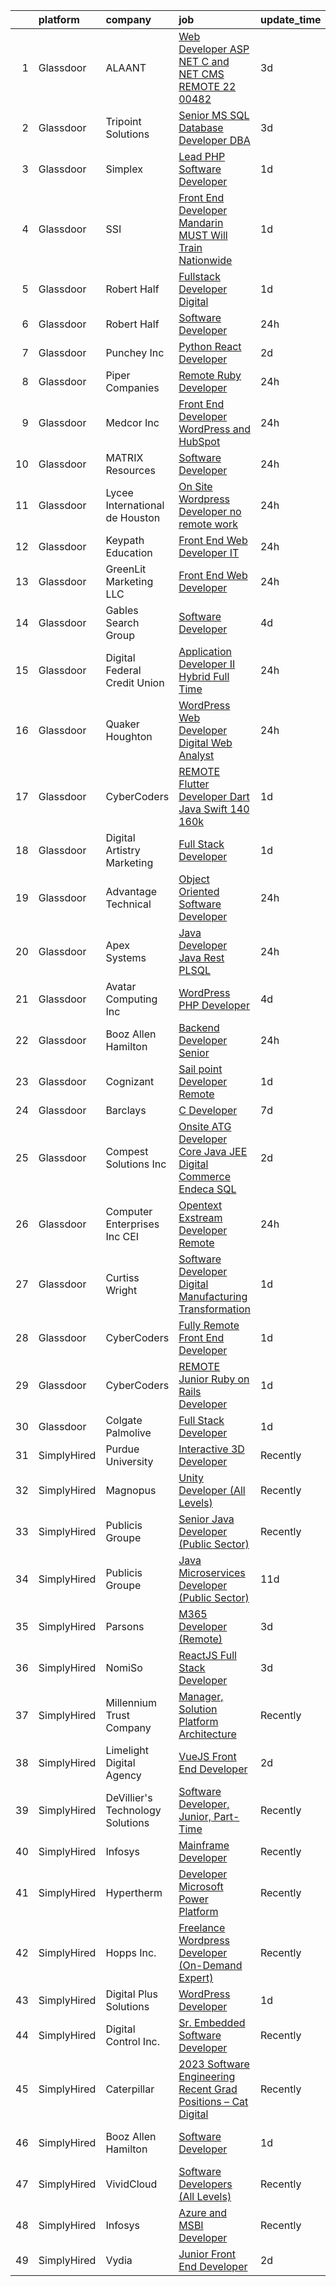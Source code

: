 

|    | platform    | company                          | job                                                                                                                                                                                                                                                                                                                                                                                                                                                                                                                                                                                                                                                                                                                                                                                                                                                                                                                                                                                                                                                                                                                                                                                                                                                                                                                                                                                                       | update_time   | location                    |
|---:|:------------|:---------------------------------|:----------------------------------------------------------------------------------------------------------------------------------------------------------------------------------------------------------------------------------------------------------------------------------------------------------------------------------------------------------------------------------------------------------------------------------------------------------------------------------------------------------------------------------------------------------------------------------------------------------------------------------------------------------------------------------------------------------------------------------------------------------------------------------------------------------------------------------------------------------------------------------------------------------------------------------------------------------------------------------------------------------------------------------------------------------------------------------------------------------------------------------------------------------------------------------------------------------------------------------------------------------------------------------------------------------------------------------------------------------------------------------------------------------|:--------------|:----------------------------|
|  1 | Glassdoor   | ALAANT                           | [Web Developer  ASP NET C  and  NET CMS  REMOTE 22 00482](https://www.glassdoor.com/partner/jobListing.htm?pos=124&ao=1110586&s=58&guid=00000183925b478997f594aa4b2638e8&src=GD_JOB_AD&t=SR&vt=w&ea=1&cs=1_f6609ed8&cb=1664607799584&jobListingId=1008165639644&cpc=F4EED0218A761C36&jrtk=3-0-1ge95mhtnklvo801-1ge95mhu7ghr2800-230d8e11a27bafc7--6NYlbfkN0CXW8ZgR30LPYFGC_6y8SgAZEO8JE8iUikJuqEbSg54UkP0skczxd_r5p8M3sU1kf_9sySCppRdNrY-QGp0DaUS3VawOkcKuvBw3aO1zHw-R8UwUdsgRrolS4Mu9wewbPeOxN3KBgJbxkldlldfhsU-r5pPuo1W9iPZsldTN75PIyeO5oLHCjey38t3x5BuSF3l7Sl_DoQLSvAd0S7niCRyVei1rUZ_w35KRCdIiGh-ZzuxF7tQRd4ytbQZI9yNsaQAC8DmTWzsit3eVJJASiIe9A46OG-TK3q4M6ebdndRTgR3nMYr5WZZtQ9iz1JO93d2vIk9jwwM-loar50mYsYHPgytjgKZ9dbc5e43cn6lPgKm9fDcSuhhraUdAwlSMoX9dhPaAdw8gg-Tdgw79DhKy_osuXM0uhjpNZFZmqMhythdI3DBnJmJ-rlfcxTk-SV496VO6L_0JESaIQgtMXJJ_7KymHkivzbgg-p8gbtu4gGV4IBqMWyDbvJS8SHzQzKILadDgxkaSnJu5HCpFaAa8TFvaFJ8Kt1Seyw6A91RV4UiFxgqfPjJ)                                                                                                                                                                                                                                                                                                                                                                                                                                                        | 3d            | Spencer, MA                 |
|  2 | Glassdoor   | Tripoint Solutions               | [Senior MS SQL Database Developer DBA](https://www.glassdoor.com/partner/jobListing.htm?pos=107&ao=1110586&s=58&guid=00000183925b478997f594aa4b2638e8&src=GD_JOB_AD&t=SR&vt=w&ea=1&cs=1_8b9e1a30&cb=1664607799581&jobListingId=1008165630663&cpc=8D52E76475A7E842&jrtk=3-0-1ge95mhtnklvo801-1ge95mhu7ghr2800-cf2c79dd72077edf--6NYlbfkN0A5ruOaBgM4JFPmi95QvnuPZDRD-cuMqiXSk5iFgiXMM5KlnLmWo71mmeaOoOgOIU4UWX9ErJMLFinxuZ9VgbY-zUOalDho1hwFqyrP-44A7rn6O7jFNY1TaOPcBngAwQpVZ6NpviqtaShZSU8YZ4nqtvV0URi1aHmwGmoV_pbqP8ep9QagSgYnILXbaf7WKXMA9bXILvlk98WuKFjCKZbvqnjpZpxaveMhK9cZxPx841OaA1rwFlX8-mHWbtFcUW3pn1rSdb49WpWP4CcKx_HM_PzQW8qo4oR_QPXX8AuZ7f-uwQSZV2Cm5B1kQ1qgQl9gCzAlcjQXjSZ7FWWE2tDoln5vUtd8XSRJP42yu5pQAvccsEGz492UNJ_kckvyUWqseeB8WyjGUmdabtdU1mA6Qd91-lX5TEsnmkzn9E1vA6A_nUYb-eoT3LnVIjtSoj-j8TGXl_P2GAqf1-z8jsA_yqxuq6_UJXMLDho8QoXlg7A2QR_mtbG8fs9Q3rxRm0cvzdinQYxnaawZqjaVyBZQZfqWR1vmxy0%3D)                                                                                                                                                                                                                                                                                                                                                                                                                                                                                             | 3d            | Rockville, MD               |
|  3 | Glassdoor   | Simplex                          | [Lead PHP Software Developer](https://www.glassdoor.com/partner/jobListing.htm?pos=112&ao=1110586&s=58&guid=00000183925b478997f594aa4b2638e8&src=GD_JOB_AD&t=SR&vt=w&ea=1&cs=1_f4bde315&cb=1664607799582&jobListingId=1008171347678&cpc=A356F292FF34F670&jrtk=3-0-1ge95mhtnklvo801-1ge95mhu7ghr2800-80176a823f5a0d25--6NYlbfkN0AKXGaiplK0NhmDwG5amTlm5UJ1uyQpTiT6b7Yfiq_d5IZF27rf16l0c-ZVOAEiLpOQSbrmecdw_yP2znyYhzq8F21CVcILaDE0jsJbUr9bjR6I3iiWDQdFZDGP-8kiucl9745zkr9c3DAUuKrQkl8x5wd_m0ohhMcEZMTBrXu_TNMiR1L0fjoij0cGAyPPHyVVeYYWhaAyqbfa8pdOxjN3k0PLg4xipxIu3PjkXdOxTxn4OisL76FM7GjJh--N2yyPbAOCVr-XN_87SH0E8g1V3IemFyy1A4vKpXF-mMBY_gcir21dKmwPt2iD60Idbl4XGOzi0XBbrTqdpw4Dr7D2j0Yr8Zi2pZrKqNumD-Elw5sNq0hZRWXjwXCnX4EhD2Sy_vDCtq7T3LY5cdQdf6oOAVbfbfsQxaBM0wdfEkPtje9TnZZlDSZHAfJwWjf1LDKFv9ghpb2ZEKdPa0kpH8WnUXMOm6iybTs7dcC1jhcf-w%3D%3D)                                                                                                                                                                                                                                                                                                                                                                                                                                                                                                                                                        | 1d            | Austin, TX                  |
|  4 | Glassdoor   | SSI                              | [Front End Developer  Mandarin MUST   Will Train   Nationwide ](https://www.glassdoor.com/partner/jobListing.htm?pos=109&ao=1110586&s=58&guid=00000183925b478997f594aa4b2638e8&src=GD_JOB_AD&t=SR&vt=w&ea=1&cs=1_1fd51e02&cb=1664607799581&jobListingId=1008172773389&cpc=0FE1F5EA2BC84A01&jrtk=3-0-1ge95mhtnklvo801-1ge95mhu7ghr2800-f246bb2121f08729--6NYlbfkN0Ca9Zylhlp5Hzddgko6x-lu29AnTXXwH4Zn0xTJhRxo9-kt_oGa5j8hGn6mTtLN6zxt0HrVKy5QWXgPqXRYEV3xbQ9NXJrQW0P00xp2bypfP1PC6nKgYI7N0UrUUrZGtpP06qHNKMswhsOI7EBtMgueB_rIsj9M54_RfyCR94nT4wZWyeJ3QGuZ3f9PNvRKICLkie_ADBpG_C-53CszKOCgC6aXhrB1VEBoBVhWhY4wC9MRGBEE_T3VeuhHRCjMA7q0L6fZ7w5ZOW_IENAO9Dbs2okgtcIEHQ2_VBK-XYQze6ZIvJH0V9N8PiqZAdn_fOItzR1hmq4t_uGjh4RcEsw6VT9T3hAyBrMu_kdWp1JvxCtuSwC8MJlB2P--q21FLUY_XFFZfZY4RVBqzX97lfbVHugxxE7XfOOwAsWNOAdq8CNDnUQSBhYHQMcVgvjPEI9S9GeeuzbIM8jGBIeVHqN3bZZofXSrz_G1eH33V2JSrrpFJoELFQaglE0wqtD9XpJ3knCt17Z5zGRPGg94tKi-d7_YacqOgDSaRNpRhH7ZDA_TZXdjB8gb)                                                                                                                                                                                                                                                                                                                                                                                                                                                  | 1d            | Gainesville, FL             |
|  5 | Glassdoor   | Robert Half                      | [Fullstack Developer  Digital](https://www.glassdoor.com/partner/jobListing.htm?pos=120&ao=1110586&s=58&guid=00000183925b478997f594aa4b2638e8&src=GD_JOB_AD&t=SR&vt=w&ea=1&cs=1_6b303990&cb=1664607799583&jobListingId=1008171397977&cpc=654405A9B1E0A9F5&jrtk=3-0-1ge95mhtnklvo801-1ge95mhu7ghr2800-4368e71b3b1ac5a0--6NYlbfkN0CpzDdaQkua3np5pkmj49lKioZwmwxQ-yx5plwbYmV_M7ZUsoYMwH68ZWZwpU8o10-mF4F3Tp5KFOR29BN5qJzMZ9RE-D46k7XllVeUACQVv1v38ri7bgg2Bqz7b-FTsyok-sCn-pS_rsFS2-DrxpQ_xUj312gytTbS83WIa2tJcB60XIuVcPEaEubb-pmSgVyuvGwMs_94MIDQlmjM7krSGm23K-24Jfq9aZPmdkbmW_TGAvIUZBZgelmVpFPIK0QNhDccGDgSFD5mFT2VYUXh-XoWsBs1fL3gKsW36UgpOncFTyJLjQIGZp6X5nkdIihmEaEPLbkPKoNmgK78UAhu0KhAGDa4DMauZP20vVgjsTzILxlxPjV6sfcmmA8HkjE-bpQHWE3WNviDLdH_m-4cFuXehqDtu4wujltXTiq32NrY4mrwaVq0ml0vb3Bew0SV80zCg0lAgVs4nj-Tv_rYabFZkIE4jqk77rdbqmKGbPKOZ9MWF-fmTYMYTBVxJGi3ISnXQNUhsd1I_IphuzU7Dxf9KfXrO6mPxBy5A0afnDlbpXPU4vcrLklJuw1C6oI%3D)                                                                                                                                                                                                                                                                                                                                                                                                                                                                     | 1d            | New Haven, CT               |
|  6 | Glassdoor   | Robert Half                      | [Software Developer](https://www.glassdoor.com/partner/jobListing.htm?pos=121&ao=1110586&s=58&guid=00000183925b478997f594aa4b2638e8&src=GD_JOB_AD&t=SR&vt=w&ea=1&cs=1_f3c1efb7&cb=1664607799583&jobListingId=1008174214551&cpc=FA84DF7EA1EC2398&jrtk=3-0-1ge95mhtnklvo801-1ge95mhu7ghr2800-70a23da966fc51d2--6NYlbfkN0CpzDdaQkua3np5pkmj49lKioZwmwxQ-yx5plwbYmV_M-QYApb8akbq_jRKo5VzegQrQu9hsQh5YZtKoZnmcrqrZbCiBb19STyL6A1LsdDTkvRRbATSruRdamWIHmcteBatY3R6DJpgPXUTd4BziqqvlTfAS0erhang5m03thEfgVPlhOYBkyCyoehwgyjUcmT5p0uOmX4GSH1wLLVTB1b-xFxnDZeFqnkQZI8DKt80x6rcO50UbB0LcBAnVa4amzPG-sYq6JrjPLgWlPN-3uPEORL9EuSrGQsmPa-LS9orB6vzTtrnaUUjiL0sdE2HTWvWVkGhR1dIada78f_Tu-mq9KzRq5Ro6P3QwN0HWec8PaLJ3Dc3UKCdFdQkv0OL4e-Ln4TFGaQ2DOzifJAzlMoHBBszSGKfSWzuSn2kVakRuozIZhkTiikcyYA8Zd1fFjCC5Zs8AmLDyjE7InotghQ1Ei_RUNiyBzaHdvuoeoDiwsI_cMmOoFNMB3zwgtP9EXxoVIMcJf1-B6ldRFDYCP8GNy19vXapx0e7uATZ0UeuBIhJEHhObbMURVLvLWfU0nVLzJywfuodxg%3D%3D)                                                                                                                                                                                                                                                                                                                                                                                                                                                                 | 24h           | Eden Prairie, MN            |
|  7 | Glassdoor   | Punchey  Inc                     | [Python React Developer](https://www.glassdoor.com/partner/jobListing.htm?pos=106&ao=1110586&s=58&guid=00000183925b478997f594aa4b2638e8&src=GD_JOB_AD&t=SR&vt=w&ea=1&cs=1_bf3ca2b9&cb=1664607799581&jobListingId=1008168039807&cpc=75B6770C194DCF89&jrtk=3-0-1ge95mhtnklvo801-1ge95mhu7ghr2800-91d15ee4e6687364--6NYlbfkN0AS3oPsAAmCngCu4U51_2RxXyfS7TdWOFtWPOafNW52I-BHaFGjpaHg8ana9CIS3qNl41eCTZEWlqYFocM5kjsctZ7a_pBAgckicOuUE3DtvB0qphYFxgXd3xK71UxiYDOfQin_4Lujy7n2EbbN77KPZK8otnXe5Ef6T-6XJsqn7Fyd6UNI9CMBvwLct4-XvyQ3lClq7QMRo82DejP_kZ-VEs1eJTesHRKEX_wQ2xJGuEZ6XE-A2D6yHBE58v-tYubp3B8f0x6kvEAwsRG2m6sExvXkuk77OSGxN4uBhEseE1l-40S40B2Dvp9pD_fi0L4Il7HGm4bbqwLCyhEC5JzlW53ZqLlgQDHZyaMGGbGw4DMGQKTpzt9JJiwMwr6NmZ9fuOSv1KCE6aqxq9KYwcoPK-VPM9zBZWw2w5kEoJczjD3IbCe76NLrBhP22c75UuyYAL6LzHkQkH5tQOLEFwUPtaRE8qBvW0_dmP6PixhXmlVOY80rVzWj58Z5VVE_dgKR6NJtaQDf2Q%3D%3D)                                                                                                                                                                                                                                                                                                                                                                                                                                                                                                                             | 2d            | Milford, CT                 |
|  8 | Glassdoor   | Piper Companies                  | [Remote Ruby Developer](https://www.glassdoor.com/partner/jobListing.htm?pos=128&ao=1136043&s=58&guid=00000183925b478997f594aa4b2638e8&src=GD_JOB_AD&t=SR&vt=w&cs=1_926e1fff&cb=1664607799584&jobListingId=1008174883937&jrtk=3-0-1ge95mhtnklvo801-1ge95mhu7ghr2800-705b705fb62957ac-)                                                                                                                                                                                                                                                                                                                                                                                                                                                                                                                                                                                                                                                                                                                                                                                                                                                                                                                                                                                                                                                                                                                    | 24h           | Remote                      |
|  9 | Glassdoor   | Medcor Inc                       | [Front End Developer   WordPress and HubSpot](https://www.glassdoor.com/partner/jobListing.htm?pos=129&ao=1136043&s=58&guid=00000183925b478997f594aa4b2638e8&src=GD_JOB_AD&t=SR&vt=w&ea=1&cs=1_3e764cd6&cb=1664607799584&jobListingId=1008175408576&jrtk=3-0-1ge95mhtnklvo801-1ge95mhu7ghr2800-47fe2c7223442a9e-)                                                                                                                                                                                                                                                                                                                                                                                                                                                                                                                                                                                                                                                                                                                                                                                                                                                                                                                                                                                                                                                                                         | 24h           | Remote                      |
| 10 | Glassdoor   | MATRIX Resources                 | [Software Developer](https://www.glassdoor.com/partner/jobListing.htm?pos=115&ao=1110586&s=58&guid=00000183925b478997f594aa4b2638e8&src=GD_JOB_AD&t=SR&vt=w&ea=1&cs=1_075a3197&cb=1664607799582&jobListingId=1008175342052&cpc=F4EED0218A761C36&jrtk=3-0-1ge95mhtnklvo801-1ge95mhu7ghr2800-ef911a9e9437b1ce--6NYlbfkN0De5ppvndiyxA0pMSLQzOe_j9Mra0KF_8EhxTxOKXtZIfhM20E97mGJ6rqAxbACvL94k5p-Z5u1onUmE_dnoROrRLtwM27sJKaqnlgqepbt1-aSQwmlLpXy8zh6oT_GNqDYePEyjA0lZntLjwax1Vta0DIOHrYx-koDiveqz01YmqpBD5BVEB3eHqPwDZjlLkScNyUJcN650RGVboL6O8hNt-Dch_rd9_exz5hMYvzQixZyGqzrAyBCpMoWT3Sw7jy7dXhrC3AVuuViWWKiMHgUsZAt0OIzMSyVwy0M2QU5nh24pILI0aAMVU59V-IkZlcFoJM6U1XDvQsXGvFAa05z5shvy8S2opEBXl2_snfld9CBnCV_3M_yoSR4DZy3TsidaR5p3Zb2HoRB9iH3dmMN0I2hujw7C_T136HCLlYUlki7eGAz5ZPT-MmUPqRe5vcOhztfQpZV80oMzazAzSGVFKnnxkBO09BJKneoAUCb4MQx4f0IgcrSjbqdx1ST3aOcOuGE0YgfjhW-0qef0LRXxiNK5RBCQkOGolVXUvpTKbqGL2OXBcxo)                                                                                                                                                                                                                                                                                                                                                                                                                                                                                             | 24h           | Chandler, AZ                |
| 11 | Glassdoor   | Lycee International de Houston   | [On Site Wordpress Developer  no remote work ](https://www.glassdoor.com/partner/jobListing.htm?pos=101&ao=1110586&s=58&guid=00000183925b478997f594aa4b2638e8&src=GD_JOB_AD&t=SR&vt=w&ea=1&cs=1_95a27efd&cb=1664607799580&jobListingId=1008173969542&cpc=F1F9710DED3F09F8&jrtk=3-0-1ge95mhtnklvo801-1ge95mhu7ghr2800-a2ce5c153e36a2f8--6NYlbfkN0DukAwDndutArnS8OT3znlJ-TW2KpK_7rZjO0LfXc6UVNtkZyZN77C1UPQyEjCFBIGYUCqLK5zTbHhfEV3rJRGDmmpTcfNyWzttsg68XVbbw_gfAzKjtlsQ7GEw9Cgfq-tVl5anRCAE9-zRvErBR95DWZXWP0AeuhAVvq6hXux38CldtOUZB3UId4G8gwEr-TQYxe4iG1vMpNGWAA39pSNhk_hhVMEDI2_pp8Ykau1v0NHHeiWORtuhF65fYfIeglPU3o8vu1FBeWqahVmNuzWH671y_YyntH3xapbFfOWpmkId6VCzFRu4e9TkdegIo1IZC5Csknt1jcfErdNqby7vyRlAT9OzkTWXJ-v88Q0EVM8ZERqI2sNLedStJOoK7z_qbL_y0C7qAjWDJTVrxWT_QzpTxqfw4J-bHXlXI3tUy5864VQxJ6ZVO8G_crT2OG5OiwmoQi1UAL4z02vH_dJ2EWrCIIhCW19U47JTCjwA_1G2pJ05C1XzTNtIXBDDZWiZQojZmcrLQ8baRLsY0IDr)                                                                                                                                                                                                                                                                                                                                                                                                                                                                                                   | 24h           | Houston, TX                 |
| 12 | Glassdoor   | Keypath Education                | [Front End Web Developer   IT](https://www.glassdoor.com/partner/jobListing.htm?pos=105&ao=1110586&s=58&guid=00000183925b478997f594aa4b2638e8&src=GD_JOB_AD&t=SR&vt=w&cs=1_4f06db87&cb=1664607799581&jobListingId=1008175817499&cpc=217C45A42544DB93&jrtk=3-0-1ge95mhtnklvo801-1ge95mhu7ghr2800-40fd0ab69fd7e2b1--6NYlbfkN0B5yzmwsWuqFEnZ4KZ0oZggF_kecX9RXCcNgmDdqnpqNuS9SQwkvMm25LJOlwnoQeRE1UnOGLjiYyvfFJhS6PBbD0YNTtWlzLa7C0IlrnKzoOpQbH0snZsRGPKJJ4dlL-WZYfTrr_yJRwXsFcKjdWYo7q87fqEwwWCJH_ihO7lEloF_wcCpVmtE45G0JJbPnVthbjsEPDu6YXOIyR5VJpBKmXlxcx3LceI0oGcaLF1N9mXm6QGD_Lriutt-ARw9mgnI5b1V7V8Q8rkmlcOZF_TgfXaarcDLScfVy0Wm0n0xlSHb8y6_tusJr-LL7vzoWq0PPvB9o7W60STeZADUTnW3n-kAvTS-c1-rkBFHbPTzU72HKHtlKFI7-5RH6B0L--A_H0S304dfE7CUhJvy0FESaAlXEGpPnhTnivDyQj74K3GJP3mIKBZGqr1qPa2g8H7ou7cp39-w-kxze64hKoFOlyNgpT_ewSs-xcAAwb9pKY3Ahk_mPz69lYqsznp0qQPVceGveGG2YELKAfHBg6sUDgF8KGCIMeot0-UGvM5uJcm78n3_E50oZiy5TAsJD_R7dWT5OiAB8EvPEbO-8Lz9mKIu2YxNV_S7V3GQPKovhA%3D%3D)                                                                                                                                                                                                                                                                                                                                                                                                                            | 24h           | Schaumburg, IL              |
| 13 | Glassdoor   | GreenLit Marketing LLC           | [Front End Web Developer](https://www.glassdoor.com/partner/jobListing.htm?pos=127&ao=1136043&s=58&guid=00000183925b478997f594aa4b2638e8&src=GD_JOB_AD&t=SR&vt=w&ea=1&cs=1_d94abda0&cb=1664607799584&jobListingId=1008175723358&jrtk=3-0-1ge95mhtnklvo801-1ge95mhu7ghr2800-5e533b36e28a8385-)                                                                                                                                                                                                                                                                                                                                                                                                                                                                                                                                                                                                                                                                                                                                                                                                                                                                                                                                                                                                                                                                                                             | 24h           | Remote                      |
| 14 | Glassdoor   | Gables Search Group              | [Software Developer](https://www.glassdoor.com/partner/jobListing.htm?pos=118&ao=1110586&s=58&guid=00000183925b478997f594aa4b2638e8&src=GD_JOB_AD&t=SR&vt=w&ea=1&cs=1_637e58d3&cb=1664607799583&jobListingId=1008163247392&cpc=56C4EA4A1A191A49&jrtk=3-0-1ge95mhtnklvo801-1ge95mhu7ghr2800-bcc07aa98df9c1ac--6NYlbfkN0CZ1lEuAv6jxF-3oHFcpaf0lR-C2BPOLpDOrJR7xrRNgVUCVNy30M80NEN6Thl85owDOn5f_fzW8BWFml6voKhb7PHTNI9gmyqeBF9ESSbVU3rqC6eN-nxuT3WJCBY8RSwDnvSqZ4JeCczqGIaKQ5GUokGZtJBbrohySbj3H8TTGYCW7xcmmdLby6oxaP94490zn_oSZVUDv9Gu-TTSYPq9RUL0imnBgMq0xtBkbLCHe7UeNtJ6S41S9OairQ9T2YNLjQOLeR2_3Dglxvr0DKv6xzTqXi03j8Fa5RHsJ-TLhK5hIBWM22UMY1WwwCs1xKB2tVGb6ySy1MxGRSPAVRg3QKPg3IPgeeISRfn4T3ev1UaCmOjfzHwTbuflOm4dDyTfO5yTJZfJHaLVBA9K0AtvK1lF7PI5HjNcMNWooE48iHZF1xCmSxSeZsMRld0RJ8_NIIuqBKGNFxKjvOjUy-8DoLfjDdmIp7vjC4SgZxx8gBONQBAXsmlbpHEP2oSA1oXNuDAR2G0xoknL-_BSUQn0pK-R1JlGe57RSqjw1Jf6e4XOso0Yq4Iqpx0tvPv6qsY%3D)                                                                                                                                                                                                                                                                                                                                                                                                                                                                               | 4d            | Boston, MA                  |
| 15 | Glassdoor   | Digital Federal Credit Union     | [Application Developer II  Hybrid  Full Time](https://www.glassdoor.com/partner/jobListing.htm?pos=102&ao=1110586&s=58&guid=00000183925b478997f594aa4b2638e8&src=GD_JOB_AD&t=SR&vt=w&cs=1_c5f13799&cb=1664607799580&jobListingId=1008174518982&cpc=59DF70BB7E75A6DF&jrtk=3-0-1ge95mhtnklvo801-1ge95mhu7ghr2800-ddfb1a40752d197f--6NYlbfkN0By8DCkps2dDfYSHifkupKPGdnpZA8Xqx3rxQDDpWfPOCD7TGUsP5OKNkh9OW7pC6P5sXiS50XhCzHcCLf_n0JDnteq7esorFJUpIRiDyEFvsiOEO0x3OGMnWAo8Hn3zJhTqS2CUyAzzKTXEtTe7wQOCF0WKqgYxPIb2F1CO43xGGsegHLNNo2g7gKBJIzkZaXNLQ0vTO17W5ro97wn2w84LG3V1F58L0WqQYEH93lcgRUd1l91mfDvtan49BjPn2ONalhoucUdBPuWdUgCUCGYfZd5mb1Qaz4Jw-MVwIA5gEGjEiH5jcejNk_gkFLHtLtF72o6n1sUT0yfK1S_km1jZ2kuF9Ibm3eHMW8UhEI0o52ZVuVeujO7-XnegJ4gRJu5Yrqv_lZ0tKYkLPFo3MuRpp5N6E0vKQbou1Upk_Ug7RldbzE1lAUAs2Cn6NDKb5ksQOOubxkatguuCAIMZ2EJFSp9yFGsEtFWKl8k3Awj_xgWPU7ea49s1c0mDHEoZ2giej2mpOUY-_OWrSBwulVo0-tWdm9KBbo0EPwkFruJQfcToTPIcz-ViWk0dhwgUpEPnHGpSq7Gb1_bX93b17kFC4_cJcAgUEFodiKj4q4S_om0iDt_ojBjIwghhVUMXqYLxY6IRi3d-5P6J-Lmc4IewBpi1ACWzbhXwdORVIr64HwJ0pK6_8mF_magE1gBKM-Od1h54XB3m5ZQr-uOuCztmJmRp14w0TcSef7LtEiN7g%3D%3D)                                                                                                                                                                                                                                                                             | 24h           | Chelmsford, MA              |
| 16 | Glassdoor   | Quaker Houghton                  | [WordPress Web Developer  Digital Web Analyst](https://www.glassdoor.com/partner/jobListing.htm?pos=126&ao=1136043&s=58&guid=00000183925b478997f594aa4b2638e8&src=GD_JOB_AD&t=SR&vt=w&ea=1&cs=1_7bc1415b&cb=1664607799584&jobListingId=1008175751618&jrtk=3-0-1ge95mhtnklvo801-1ge95mhu7ghr2800-d69452f337f9073a-)                                                                                                                                                                                                                                                                                                                                                                                                                                                                                                                                                                                                                                                                                                                                                                                                                                                                                                                                                                                                                                                                                        | 24h           | Conshohocken, PA            |
| 17 | Glassdoor   | CyberCoders                      | [REMOTE Flutter Developer  Dart Java Swift   140 160k](https://www.glassdoor.com/partner/jobListing.htm?pos=125&ao=1110586&s=58&guid=00000183925b478997f594aa4b2638e8&src=GD_JOB_AD&t=SR&vt=w&ea=1&cs=1_84ee5a4e&cb=1664607799584&jobListingId=1008172775451&cpc=8795CF9063CD573D&jrtk=3-0-1ge95mhtnklvo801-1ge95mhu7ghr2800-e8e461a62232c02f--6NYlbfkN0CpFJQzrgRR8WqXWK1qKKEqALWJw739KlKqr2H-MSI4eoBlI4EFrmor2FYZMP3muM18C41kHOQtw-OrulzLJBtrUPeUCtSUmSfkNz8w24EBSO2Hul_pO7HJGS3i3IvJIvU-qBO4wmUpqyn4YOje_lDRBXwfOKQhxHoOBH3rOUg4TcundbkKpW1-_SV_8ob9LSZGbz1GxV__IvFrsECAJQRTZrT5dUMn4Z8b2mAJwV0gQ6bGXLGQUbrvTsqMgADGhXR7U8VUcAGOsSt8Ldy3KOuWWs6LO46glwj3ERjmAh6sidXNrz0j06GlvjF-SwhW3OWxfBF-65AFM2DGyMhG9tZ1Qf6FztnzHPqXpEkd0iuyZfWAisXSOYdOYvNe-bxR0U2gqmozVSbwyutF637R1xurMjlhR2fI9586eznpUr0MVKkhZcVzHmaMo35JLyFI4z1SFsg3q7EWEFf8Y97wza_HH7PF4sVZduFQjIU8iLoE3SM36EnrhvjoCezHP1-8XSs1j9U1pEFOXeuR49G6FtMJFke7VQa2QrxMsrjUZISsh4O08V5Ed4OTYogHUeNv5AQ6mlY_96DxyLzxqcX4WmWABwEWfuVd7ogJwFt_T-9WUQgSjFsEBqZdvX2fubv9Q1MBT9gWx3vcT3TU4Lt7yu23xiUfgsvA-w0BFr5Oo9C41wkHhv3NpstELTKKYeZB20vDRYVRiNN9OxW5kQJWYEdnsK5kAzv7RIdAT11tf3gM-QigSz5UpnYl-CxBYReVpWwPnutwO4BtLeASQyfReyA3uhH-ura2cCukSbuGiBgg2f86tplu5uklZIrTcyFXK8txdBedrOsltmREZtcPJ9HBNpzLbEoCP3ecTy1K-eHIo9jPABMFd_dCJg91AhxFrnJgPF19ttmezyUMF1SKNpHmaivtyFVP1zTIMOZhxdIaYKvFQJ7whfpIgV7joPXnw4ipuKyWUu3i2iYtUnZqgGmFOfL6Bew2VYc%3D)             | 1d            | Atlanta, GA                 |
| 18 | Glassdoor   | Digital Artistry Marketing       | [Full Stack Developer](https://www.glassdoor.com/partner/jobListing.htm?pos=114&ao=1110586&s=58&guid=00000183925b478997f594aa4b2638e8&src=GD_JOB_AD&t=SR&vt=w&cs=1_dfacc06e&cb=1664607799582&jobListingId=1008172767893&cpc=6BF42D0955AE9A34&jrtk=3-0-1ge95mhtnklvo801-1ge95mhu7ghr2800-20e092031230d531--6NYlbfkN0DG4ntHtB_rMsnfhgmnSvK2brktLme1L4SiDeJjQ-izrVOLqRJ5-yjE7k3D6lhaa8-7vieBodotDgGOP364DMiWYV5vk7O5-j2m3H0M3581VgA5FKEDSiUjMXprT_JLNawMkLCtDIgXXZQRwT4EHxRA3Q1xr8RgfKFnkDcow3XJoIRFghYn3IIXfX_SCkCgNYtRSwGL88_9hWgeVVA1u7i3tnA_ILx_9jhURvPIQi2kooOKxGTQRMKnPIz7m8HSsxaOiwjZKip0PckPASoYwjPUCwHX9mdq0lmlRzWn10BDX4MPcWc0fbFz-iXvj0OPHnIDCll0mJa7LmzDLMTfCDLN5IFAHLgi5HIATqeED2DjMFMqp1PuTqAjHtpYjnYn4s-23ix9GfXANtVaDui9EZGW_YMrV8TbxhybUX5ovyr7eBYdNlR5NBlb-YV8aRdVhJjesMphboyOX4nGLBJ0EDcTpMqUdM6QQdBivjWrk0MhaHa59rQDQTCaVOX7u81WgXW5dtKDv4d-uLC0_gwIrMHO_BbW_JSNymSTgIuFrk9nXb-90ZYiU71l5ImNB71wYtV7yn_n4DlfLSQ7EFfW7H82uYUx9uX6le9n9WBm-3bx8lYPQAwH6tIRTTQW9QUJ_5kUJOyNH-U_j2k95jmthTYpvXomABe4E9gIHRLWX0c__te3QzzaynhDEKAK8fp9rBCJAeCsma8xlnQMjjNwYRRdH9cFqPbVxycuEbamiOBOkN-r6baqA0QT_9Opez1Qd1hlO_pmJk2CVLUTTrEyqUTsVpfK-vnB91xLeRBRNv1XomwXuGC0NyN5jbsegTOjedHD6XfhuRzq0dsIAMXp6O9X67c5WBxs5hDl9hqCM64JsNqyfOtURnqBFF5IxMlU1Z6QNr3jY6z8KlssQ9YjxYIcv-A8M50n9Oh6e106trsmDUH5whtg2R4lOItwlWYOQtKsapp3cq4M-9UAR03uL-Dl5BznhnVAnZs-ohFkXgl4qy0lCMNQvIROD7MuARdlGTU%3D)                  | 1d            | Remote                      |
| 19 | Glassdoor   | Advantage Technical              | [Object Oriented Software Developer](https://www.glassdoor.com/partner/jobListing.htm?pos=113&ao=1110586&s=58&guid=00000183925b478997f594aa4b2638e8&src=GD_JOB_AD&t=SR&vt=w&ea=1&cs=1_a9f2b1f7&cb=1664607799582&jobListingId=1008174095838&cpc=DE56C24FF6DEC286&jrtk=3-0-1ge95mhtnklvo801-1ge95mhu7ghr2800-23ca2c971db63329--6NYlbfkN0CQRQ3eiV4YWjrRS1ho7HVQ9JO8v6Fb3eU0yDOJbdOiEguntuRlpE4-_N6DYLNj-Grtu44m2EIyqn2uRtn173YIgNWQk5_Ay2jj-D1QR_X1BJ0jRQWTUq20_fDfPKgi5VoZRQuQnTaN1QRZerpZ8DIOMWxeD-SiinvCQ5WDnqUnMWpBJanjUDTWStTxenoqNfRluNvDGGoCFN2fvnR2TxApo4IpEywn2wArHF2htFnD1B96nONLoFy1cNR8-LUD6NohXqW1iKsDI-HRbkeaQkBKEGf1w95ldF_z0YNleyCJIoMgx5ZjPonH2RUkLlt-Y0ir8QxdPQ1rQYczUAwl8IYz06ZPFllgclQg9PTvJokY9L03hy2cWRmvUJJS0OQg-cf7bY-YWnOSxY0YnKn86Xt9C9QyMPpYSWdd_KJ7CukP-q4oMj2cU-h5yeYBLGyvhE9fgSLlXV3aC6Zj3OP4WARfq_-Vn8G8pNxM8HOy85IHBvCjFg5QPviVAXyqNyPUAUAdDGf6W0Zq0GVuodclzEcb9OFpNuwB8vCuaNSl_jTUZMYUhCJR4OPXLzIQ_TvSFQpDCW2QIwl16bjV-dc7xfil0fQbyFUrnlY%3D)                                                                                                                                                                                                                                                                                                                                                                                                                               | 24h           | Sterling Heights, MI        |
| 20 | Glassdoor   | Apex Systems                     | [Java Developer Java Rest PLSQL](https://www.glassdoor.com/partner/jobListing.htm?pos=122&ao=1110586&s=58&guid=00000183925b478997f594aa4b2638e8&src=GD_JOB_AD&t=SR&vt=w&ea=1&cs=1_2d3e0220&cb=1664607799583&jobListingId=1008174283741&cpc=334ABAF5D42DC775&jrtk=3-0-1ge95mhtnklvo801-1ge95mhu7ghr2800-52323492f9b7c2df--6NYlbfkN0DqWjE27Bj7wQp7zwejGyju2OyxUuq4SEucXSyN07WCWejYvQmJsgF2DYF8Y-TYieCFYu-DtuSY4QoBVEEkHZrL8Py6ALqv8ztJfqKAGvYLQicS3zcnSS4Y31Wp6xI0RzpEXZSy8eEGISBap-1CxTwzKan0AT0kB1zjUmA8HYMZPrvXfYuEGPwsZuPgomLm7IQuQj_DEc58PSAznK_L2_diGC887HPSuSeRpd3ae067BAhsh0tr02oUdMGJ7qTkrUdiSulEwhC6q5AaFxFtBVUvd_Oh89zrip571zPA4TKguXrsoCy6YHP6GYwik0xlqFmmHJlyG6MFTIRMcFqFXyd5qOQcmqL47-ci6R1_A3q1gpcQOb1kKjphpaRSDTuPcOlDQkijUeJSHFtBjm6CSwvm-LwGkPoXN3WieGZa-tSBocvVhbk5_OyMUqooBMT5pDTm4g6_fx3iGmrcKe8E3pqXOwF1hhBEEwHJ6R4hemdcsgueYlAA40Ttc6AWjWQTqWL8Sw7QuMAmDc-tmrfx7cSFWKbhp6IQplNCBPIT9ZodAoplkEmWsTobPz7aIe52Mih8h-TRZG-ji-Ncc8Ed5TiYsxX6_RUxSlp32fEpjz7H_Vhn5F23JcCj_MMlop3M0QEmORQYjub338ELbO38-BGazAJOe-hRPAI%3D)                                                                                                                                                                                                                                                                                                                                                                   | 24h           | Woonsocket, RI              |
| 21 | Glassdoor   | Avatar Computing  Inc            | [WordPress PHP Developer](https://www.glassdoor.com/partner/jobListing.htm?pos=111&ao=1110586&s=58&guid=00000183925b478997f594aa4b2638e8&src=GD_JOB_AD&t=SR&vt=w&ea=1&cs=1_aacbab7b&cb=1664607799582&jobListingId=1008163109653&cpc=47CFDC01B3F81FAC&jrtk=3-0-1ge95mhtnklvo801-1ge95mhu7ghr2800-392245b69f30145c--6NYlbfkN0BJYZlniIYYl-wJqFrJ5bqqznMhazsu5TRGIkl4HzkEGjFmzthU7Of358xs7kjRRre5jtp8TYZeQ4FsnZ5hg0uOshN73RT-yhN89y5FUpuZcgzs6m5gaJIOvv3opnNU8N3IugP4mHZQz8meMHwxTFMP6KA211-tv36kpM_i1LanmDqN0fcO1jle4RUEIHife7B6dmWBfbmkk-UKD6ayaf4DBaOFOluVS0P0I4TqUu_uzV9r_AULvN0D2ttBj3iCyajNtmXoQp4-mkS5rXjsSCGBPt6ADxp71o-ubVyiV6CnWjNPKFES0wdvihFoOVttERTMuWCjIMB-k3igd3VcLAogeczEe-NkDzQyTOsB653FPrd61pVs2wVym62iAG6brZdoJyh_sgGj6CcNtlxpx4XoIPKdB548lvmqmyW14kDeFlGpcrMByLuZhRMCtUgD6tStzLU1FnCPwK-5H7wzoup_rgNVRpG07uBXRwFCHNIpEuIwkiktcGEK12P6hpv-ERVte_W2CacLlg%3D%3D)                                                                                                                                                                                                                                                                                                                                                                                                                                                                                                                            | 4d            | Worcester, MA               |
| 22 | Glassdoor   | Booz Allen Hamilton              | [Backend Developer  Senior](https://www.glassdoor.com/partner/jobListing.htm?pos=103&ao=1110586&s=58&guid=00000183925b478997f594aa4b2638e8&src=GD_JOB_AD&t=SR&vt=w&cs=1_930883e0&cb=1664607799580&jobListingId=1008174868781&cpc=4B4B39186BDA197B&jrtk=3-0-1ge95mhtnklvo801-1ge95mhu7ghr2800-2167693b6b345b2b--6NYlbfkN0CaLaeO0W0aSDE10oNno4SsRl14ssiVXEJb5QYZji-zamyK2TbRIQYHkQfQQtn4Uz5Z-08hPwHeBhyjMuVpDzN7QBv0x-4pIsxZ3BgvAeltN8z3xZaqn2uRaT0H_Mxy2tW2EAFdqYjDLgAbiNoObGlB38XzwGKzvX4wsSMKbkX-q_GBXRLRJlv_bESA6WGIZwiZ1MEZgPXYTJZsIH-pX8Gfh6pbaalT-rlt8Ib_xf_BHdA0d3pHA6lqbcH70i4x3GlxGxheBrsC2PgfhPizZjEOhMFNWNHQBsn_eezyFmjfZ9hquAteA4m1QALmRytOHAwCsl8WQ40UIAH5moE8r4gnYViiDaRaPmYx2LH19EpKRFT-UEC3nh7HafFXYGrl34SuY87tS7bHSt7CTurRcN88-6L3ZzPmD5m5522NlxVj-nEtADfCDCeq6uvDoKeyR2o7p4KTNMlT51-auOZignAcFxgmGgTk8Ov3ERYg-6CpOdOFHNo1aKAY6aw7ZJRaE0Cqt9BhvGEEeWSoCG4arujhjViPNG0EWR91Z8cLioGRnDhl7IQmRmV6x0XLqvRhzIsH8_OAap7LVg%3D%3D)                                                                                                                                                                                                                                                                                                                                                                                                                                                               | 24h           | Alexandria, VA              |
| 23 | Glassdoor   | Cognizant                        | [Sail point Developer  Remote ](https://www.glassdoor.com/partner/jobListing.htm?pos=130&ao=1136043&s=58&guid=00000183925b478997f594aa4b2638e8&src=GD_JOB_AD&t=SR&vt=w&cs=1_9ac1e8da&cb=1664607799584&jobListingId=1008171629819&jrtk=3-0-1ge95mhtnklvo801-1ge95mhu7ghr2800-88e8087f5a7c5a72-)                                                                                                                                                                                                                                                                                                                                                                                                                                                                                                                                                                                                                                                                                                                                                                                                                                                                                                                                                                                                                                                                                                            | 1d            | Stamford, CT                |
| 24 | Glassdoor   | Barclays                         | [C  Developer](https://www.glassdoor.com/partner/jobListing.htm?pos=119&ao=1110586&s=58&guid=00000183925b478997f594aa4b2638e8&src=GD_JOB_AD&t=SR&vt=w&cs=1_80889980&cb=1664607799582&jobListingId=1008158816999&cpc=654405A9B1E0A9F5&jrtk=3-0-1ge95mhtnklvo801-1ge95mhu7ghr2800-d5f45fe6e6d7cf6a--6NYlbfkN0DG4ntHtB_rMsnfhgmnSvK2brktLme1L4SiDeJjQ-izrVOLqRJ5-yjE7k3D6lhaa88TTmprA-Df3L_PIF3tgG5NVwvRDD2WaR5peERAH-9G5hVjy6DLLQLOutI68BpE5D6M9NtnyflSx-LmTyI1v-89aYxNbkNLKPAfuWgareK52DOwBSDWK31EKVkykkDKQJmUyC9JxyRx8vOvnZBbBYBTMsaYFJ7knknc1okCQEq0ByL3ava_7UCTniUWj_LBhDGaybGxjMj_8T6dO_qkQ1lw-jLg1VUsNrbgRDw3Mx6KOOyTg4BgrRkV6a718eTZnjT7nrtAktVEaejN2CuCxeO95knYXXZQAjVWFZWgiMbHjv9btJeDZJ1hg9_mH0t54IBBgFgS5wgKmPypvQQBev9RxhYcIhiS4eM1LczI7781jjP8lH5mnlqjcyW9oaFw9vYVdzzK4_679F1Q9VZItWniYjgSP-TzMrHRKnxlZEmx7iaYzQ0cUn4EQoBmm-f95X7wRbgq1dC69WPCxqLLGeZd_yFoLKKPYBM9H-u-zmjvHvF3m4UALnfO4Sj8LGHtEsXifCLcrUmapoHF8Bl1TRxKYnqocIMyiSMjqv5AsWYPPliqpI0l3dxebLoNHjO4NRjYj0lnw2d3xTrO7OaVZvgN5IV5iPuLCsYDzlj8yM-WldaUGXJTfMIbFO3qAU1xyDSns-8gLsApnQzSvGg30iXqipA_WdU83_-bY2Q2be3ePxewdXoLHYpGezxsPfE2tpmS54IrfbigfVUxuR3aW2Foa7RJVZURQvelduSyBkGaBqcYuMpLIwcUayBSwmz0-ZTJH21HZxQGOms7WsaqNsIVqHLoN1S6PpiXL0Cpxi6m4b8aVxiBDjcoOe3wHDAXvg4jqmXhpQaZv7E1eHPk-RqoXKs9vOndwvZDaOFBwcQeNZt_ER5zUv2fBhTLKu2zqy6i6A4omKvql5X1X-s5m8uiBTisZp3B1Ck%3D)                                                          | 7d            | Hanover, NJ                 |
| 25 | Glassdoor   | Compest Solutions Inc            | [Onsite   ATG Developer  Core Java  JEE  Digital Commerce  Endeca  SQL ](https://www.glassdoor.com/partner/jobListing.htm?pos=110&ao=1110586&s=58&guid=00000183925b478997f594aa4b2638e8&src=GD_JOB_AD&t=SR&vt=w&ea=1&cs=1_599faf27&cb=1664607799581&jobListingId=1008168640497&cpc=F41FEAB56D215062&jrtk=3-0-1ge95mhtnklvo801-1ge95mhu7ghr2800-bbf62968bde551f0--6NYlbfkN0BOgdXrkVwLTpusOZJLRYuNKkCQsHka3T-uXCdrndwTIRrLycFA0COpwkWaty6MpEE8cfA4XrDzXb0fJIz0uvFHtKzSgnB9juvtk6GFZAG64JMmNVEfpHk52Ps_dOCnVfm1_mAcEFBoirUgRJ8nCCN6ldyPBF2biQ0gwpwFP2m4EYvNOgre5mc4jMo8MYG-7F9EURu-RjyF_03S0OhB2wzwc8oPn_VzhzPY1GHBgu-pbTfawJm5X52jmYRYGIgqRooI7JcLccmGby6x5aSs0ZXmejgQBU8bfvezgSywYEptIgKHIIGcqnOdCF3OugZ954Kxl_lV1f4N4N0huIy5llncAQ3K0iGGA3T05XnDyfiLaESavHaIjDWYP39b7eu-uR2VQohvpdLgklvHvVJZ7XP5PqBfZC0Mu5r6JwaXb3UvfJiBe7EZRqpY72UpF-B1qS7jqPVoHN6L3UC5H3tK62nnRqVChAE-r30iudOiselPbOlcyb6WV6v4PGjqfDS8P1SRGJYoH2i9pq0WMnvBjciwBlPBIEKf-qrdiS_sNKWCdiC1mQzjzJbv)                                                                                                                                                                                                                                                                                                                                                                                                                                         | 2d            | Memphis, TN                 |
| 26 | Glassdoor   | Computer Enterprises  Inc   CEI  | [Opentext Exstream Developer   Remote](https://www.glassdoor.com/partner/jobListing.htm?pos=123&ao=1110586&s=58&guid=00000183925b478997f594aa4b2638e8&src=GD_JOB_AD&t=SR&vt=w&ea=1&cs=1_29956ae8&cb=1664607799583&jobListingId=1008173590658&cpc=FB7E4A1762AE5BEC&jrtk=3-0-1ge95mhtnklvo801-1ge95mhu7ghr2800-bfcce3d18a0c7f82--6NYlbfkN0AVVnl_N3xmP3MApcGA3sr6MLnz8P423WWILI1WvbjE8Ry71v-lom9NKs8rBQiPPSeoS5-iTfBT80T0jhKJHSbZ8HwN0pFtQ3z2tm7Ojtuiu1aQa26mA7TII3JPdWH3z8jb4ujVSnQuw2IE5ncnoLTg9cq_ijAQb8kipvLfYY_ko1f2cSzjK6ihtMSZJiZ_T470ASNrdwQ1xXhozmYrlXIINJHc2qrm1ARzlqu3RWdKoGJG7aa_NzJ1S-hFjHL-_zN26g2sscZlPQUraZGOBcyFHO8FLirgGt8YIAgJTKrwnxuELewWWKC_o-VnfFDIrMRRu1qjApUj5uOcnUOJAV5OF1XYbjD8x2b5LOgxt4fuYSmJ0w-kRmx0riUzqSeU1WQtYpzHnAg6RtFYX4eptzBDJFYrAizbLvL3SIM3UTPNWWUhTOkvRkL9F5CtZKWuITi5uDv971qeDrFm_7d2UOxh0Eh2a7i0pxaAJX53954elNaDu2XIm_eTDPYfLWBFyf9eVJS-av_iR06X6JagtYowXGQMYE1qE7Q%3D)                                                                                                                                                                                                                                                                                                                                                                                                                                                                                             | 24h           | Remote                      |
| 27 | Glassdoor   | Curtiss Wright                   | [Software Developer   Digital Manufacturing Transformation](https://www.glassdoor.com/partner/jobListing.htm?pos=104&ao=1110586&s=58&guid=00000183925b478997f594aa4b2638e8&src=GD_JOB_AD&t=SR&vt=w&ea=1&cs=1_2716ad45&cb=1664607799581&jobListingId=1008171596607&cpc=FD1C1DA32C38CFA7&jrtk=3-0-1ge95mhtnklvo801-1ge95mhu7ghr2800-3b9a1c18ed1367a7--6NYlbfkN0BWwfGkIYwtQ8ltmlMtJ2UA4J-xK2IidRsE07vMFDUC6vGcxTRKGpm-K6VS4VTf9x8Qj9oPFDOIAuATjehVMV8XTlOMRBbe0bs23nzbkhlGnTFhkWf9Lvz2JRDdNwX2RIASPjntdwz57BNjvOw2gHtmIU9_C8MdIKrxUKT35wbik5JNSXOUorV8R9VisC09PYEVJNBqWcOI6qwvuzmWcxZKRY6VcB-D4938wQvPevxNifKN0Cct2Grejetu5u17H2sToux3cACIyGBd3hESQrCXrCw850Ui7xSfXq_PqETbOYl87JGXRRZrusp3ULUUn775ADxbM2j553bFV0R57u5ru-ji7x3mb7yaJVExgWXfCybolbwWAlikUIcvRddoIbGDrdPRtt7JXsjb1la0jdypzqHOmNolPZay5Jzq5sHI1NpOdBsfRXOOpjGOHvpB5n9kyqMv1w4fpEuiwhJV_Fn9EAFTm9csd76_TCvYuKYNldsKw6FFnx5UNODu2JFuwTpV6QDBEQIp-PNxhrjRQPYF7s0G7uaNBmQAWfXYxWVJ8_9R7sS-lzue)                                                                                                                                                                                                                                                                                                                                                                                                                                                      | 1d            | Brecksville, OH             |
| 28 | Glassdoor   | CyberCoders                      | [Fully Remote Front End Developer](https://www.glassdoor.com/partner/jobListing.htm?pos=116&ao=1110586&s=58&guid=00000183925b478997f594aa4b2638e8&src=GD_JOB_AD&t=SR&vt=w&ea=1&cs=1_47ee0022&cb=1664607799582&jobListingId=1008172775504&cpc=334ABAF5D42DC775&jrtk=3-0-1ge95mhtnklvo801-1ge95mhu7ghr2800-12a7033a13f8451c--6NYlbfkN0CpFJQzrgRR8WqXWK1qKKEqALWJw739KlKqr2H-MSI4eoBlI4EFrmor2FYZMP3muM18C41kHOQtw4E_mFqYHaUgjRsOdhdUu9_9fnmTHZLoNi19Dctb9-dZy88xNRyLWmLRAVI98PuenBc0yhaGto9LkNuQrD6pphyi8HagK3wO8f7aHEg9AWrCnOfaz1piMGiGeiE_hmlufDmjeLFQ80GDh_u7LNs73ysomxt3EjN6y9QEPz568NC7BHr4aPHDs1MNx5tozOp_D-ImUYHtOh6NCAK8SAhZ7ejfw2ljR_5y8lcwT2vZ_2VH1DqKnngPPhzEWtMBcldLNtAfd8oe3RyDT0wOAXssn646VuCN6a1vnjUzhSKi9kTKa_V6G6_OGq3klir8qqiSOXC8WMD3sYCEW1PRgrLrWY3pu4IwNxuzrNYPg-WuIYjrl8yfSpw3TToQlIUuTu4fZ7CPOgUgjShGU-9nyC_2Iis6enF0eH7pLY1IOgiDCDyGliBdlNwfh5ImSe10uf-C_HjpJoB9HctxFU2qLcpnX92Uw60SR9iaHOKRJdt5DdwuZR3GuvYHBxyVxPO1aW8Gaqxw97ttwGv0jBTdBBkIoEku-ONDWFgKW4RkZL3iPvtBTrrwBSHWMrxoDnCAJ-3qMIg_frI1PTA6wjPINyNVOJw48asmr-8ch6y4dFl-iFxmNm5DlX1BGK2QFGZv_DapssRGkyRuPfDO3a_PrIFCHzestPBVH5sXa82P_fFZbbok80qTXWINY1N2oIuF6KQc8hfeyUaMXwAtxjjYYDrkn1UspbfgZWeLMR4vqg3bVci1s9wFRQ7GFBedcsJTTBAY_NiffZ9d4dB1Lg1brOSsy8f0iMsSE9Pg8N6IqLdU-UeLLYlXTMeS5O3Mzzs8XdLUAaJfl54VMTEopt-1Tvz-cnpDCEpUk-tke8Yn0HLxtakgQOvvHqdJtwOXPixOUq646wZJ2mM16E1gyys55cV8qaUABNAYs3qZXqJ3NI_y4oMv2rc5rzjnQBs%3D) | 1d            | Seattle, WA                 |
| 29 | Glassdoor   | CyberCoders                      | [REMOTE Junior Ruby on Rails Developer](https://www.glassdoor.com/partner/jobListing.htm?pos=117&ao=1110586&s=58&guid=00000183925b478997f594aa4b2638e8&src=GD_JOB_AD&t=SR&vt=w&ea=1&cs=1_76b9c421&cb=1664607799583&jobListingId=1008172776010&cpc=334ABAF5D42DC775&jrtk=3-0-1ge95mhtnklvo801-1ge95mhu7ghr2800-9f1b39e7a82cc64b--6NYlbfkN0CpFJQzrgRR8WqXWK1qKKEqALWJw739KlKqr2H-MSI4eoBlI4EFrmor2FYZMP3muM18C41kHOQtwxnDetTPTBuB5dAfMTzcIrnsf_S2uXF_ruGxrk72CuJI6qWETL_n9qL_wJ_yyjEtG42Y5PJ6ilahjooLbyTVjSiYJfNYf2kMScVFatnWwrbQDX_h5gVl8RKarwikR8qWgNxIhXvfnqCh-g7THGQO0Was_zImdT9RZu_Rf-pKkoz2l-MKbJlE_pEsO0pqQxmrt-KOdDrKmRZGPZahufTSEDWyXNgtgigaamREXJx-6Ol_W0uQ_9DICFMrVgivdRHP_sfpmBVrEcSJnLrroVvjj5Rw7GvvtEoK0R-P9jksZgW6E9f5lGbpn7fArY-QwAQQY-k3ShNLNBI9j8hE38bLuykkMxIQ8_nYZcugCr8gPd2rGgSV-LgdOVqke_CJhqlmVelzTgFgVk_jTY9Ko_qpdvy319FhZKEYb6xWrmET15J205YaSsMoxEZ7C3A1QP-P0GGf1HE0uHR5VeeR-gE1-E_vabVaQQTQJ49psiee79iCRWYEZkbPt5_ut2-PLVyoB3buFCXGr2enZUVAcTPXPep86zQUE56hwva3O5kMn7-_2dEME-sldazQFwcRzlQb3GKWNsKivcfMDJ_1ctccduBe4mipzFJRW956XbZH1grg0Q8-kkOd2KJiMJVSVa455XSFAWqU9TngSZA87xwyOoqAB_Be-JkZpE2rlfJRJRXloQc3WR-Bx7h8r_gMupBMedh74qPHTIqAPvpbNdwstoPp9yxGkyJ9o74tPxxZ0Akc5aAoN_OBvYNNq8AMhBAdmxvg2WgcWJn_sdMsH1OQmfTuZQMTRPrgxqrupIeq4Irm6tnil0sQQBCHjt2dYZ9bjcWyxNTGYP09T49P1aQv6DNiKdifognrqJHlb29qi3B3ibUeZaxtsPe1lQw7ke4z2zP0q-WAcduydk4HqUByG3U%3D)                            | 1d            | Salt Lake City, UT          |
| 30 | Glassdoor   | Colgate Palmolive                | [Full Stack Developer](https://www.glassdoor.com/partner/jobListing.htm?pos=108&ao=1110586&s=58&guid=00000183925b478997f594aa4b2638e8&src=GD_JOB_AD&t=SR&vt=w&cs=1_19e81ceb&cb=1664607799581&jobListingId=1008171257781&cpc=1FDE87803EF93CD3&jrtk=3-0-1ge95mhtnklvo801-1ge95mhu7ghr2800-240e5c906efb876f--6NYlbfkN0CScSxRBn_n5hzPBw7DFYVJJAQwrBP-UaBS3EDdzxnGq8yiXsYY8INOgRd_YdN7Dfj78gaHCNdj5BNIvZ5zsiiqNLirVuZvIm7BAIuTUkOT3yeXzCdDKqooQJbtq2z86H0oN3D6meiPiUmiO2ihdRahy0fyevDeBJK-SkSv5-soDs7GzUwsXt2ayiVrssH67YvF7fQLNSkCy02slZXoVEPaxagNEK6o1RNEc5jNWNxb9ScJdIlDiLTnByPzbCvmAZUZm5Jb3TK1sQSwDC1zPLL3_9tHyzaJQR9wLAM7td1WY2EeWzRo-tFKpiEA9sjDA6Qd0mtpsIKTz70Z4duajC29woVWbxxfjlzBGebpqiKqwsukNMxcjTt6neqRfXcgojccTsNGViESd1JkfNSQaRgeTSrqXThZNNvQI2fB7TKlY4JmACT-a5vulPGH_U6QTGTFt2kHEEKQRpKQrfiZIyl1lpJ7OkKLMWSS6BlZwIESVWvmUlZUlvj_2BVdzbtxi9ls_saKWe4Gj9Pu60zqLg-0EHZ9cz4sj8hd8-DXi9rBonjS0j6AvJaUpSU4Zw0SFNPbY4RC_JXwoeQSbHpQZfIOpcsxdVdDr-nphWInqXkwpfm6pEf0m0qwjc1A-gtyPzNWhcrF_63NIg%3D%3D)                                                                                                                                                                                                                                                                                                                                                                                                    | 1d            | Piscataway, NJ              |
| 31 | SimplyHired | Purdue University                | [Interactive 3D Developer](https://www.simplyhired.com/job/V76HiP4xnvRBBT6K-n3_Aj63UnWdSszyw3n14uNA9KGovlsslfuQvw?q=digital+developer)                                                                                                                                                                                                                                                                                                                                                                                                                                                                                                                                                                                                                                                                                                                                                                                                                                                                                                                                                                                                                                                                                                                                                                                                                                                                    | Recently      | Hammond, IN                 |
| 32 | SimplyHired | Magnopus                         | [Unity Developer (All Levels)](https://www.simplyhired.com/job/vPypX05jFCjXy9ymS1tlMhP8Zpx81wwzBDbU2anSTS_WypcGgAQCYg?q=digital+developer)                                                                                                                                                                                                                                                                                                                                                                                                                                                                                                                                                                                                                                                                                                                                                                                                                                                                                                                                                                                                                                                                                                                                                                                                                                                                | Recently      | Los Angeles, CA             |
| 33 | SimplyHired | Publicis Groupe                  | [Senior Java Developer (Public Sector)](https://www.simplyhired.com/job/_-0TDyq4JRCUm28TCDsD2HQI4-yTohxa5ZNBZ6YgQR5jeNJuw7p8Bg?q=digital+developer)                                                                                                                                                                                                                                                                                                                                                                                                                                                                                                                                                                                                                                                                                                                                                                                                                                                                                                                                                                                                                                                                                                                                                                                                                                                       | Recently      | Arlington, VA               |
| 34 | SimplyHired | Publicis Groupe                  | [Java Microservices Developer (Public Sector)](https://www.simplyhired.com/job/kh2nIYvYSP1v-yYoikX3Xo6ofpODbfnqSDVwpParoAGqtEGImanRUQ?q=digital+developer)                                                                                                                                                                                                                                                                                                                                                                                                                                                                                                                                                                                                                                                                                                                                                                                                                                                                                                                                                                                                                                                                                                                                                                                                                                                | 11d           | Arlington, VA               |
| 35 | SimplyHired | Parsons                          | [M365 Developer (Remote)](https://www.simplyhired.com/job/UDauyj8aEeAhsVUNK4oqy3HeVGfLZN7GDOc2qxHQ2f4uxHMo4qcxng?q=digital+developer)                                                                                                                                                                                                                                                                                                                                                                                                                                                                                                                                                                                                                                                                                                                                                                                                                                                                                                                                                                                                                                                                                                                                                                                                                                                                     | 3d            | Remote                      |
| 36 | SimplyHired | NomiSo                           | [ReactJS Full Stack Developer](https://www.simplyhired.com/job/VIxuE2oLKeQ9zqu1i34xTAC_8q2jse0s-FkyMzVkhRkaWGSX9EnOeQ?q=digital+developer)                                                                                                                                                                                                                                                                                                                                                                                                                                                                                                                                                                                                                                                                                                                                                                                                                                                                                                                                                                                                                                                                                                                                                                                                                                                                | 3d            | Englewood, CO               |
| 37 | SimplyHired | Millennium Trust Company         | [Manager, Solution Platform Architecture](https://www.simplyhired.com/job/P2_y5dpgWTwDamTYuY1kNPvcxuTkFSzBOaJ4LB2Pd8zPQw8r0loksw?q=digital+developer)                                                                                                                                                                                                                                                                                                                                                                                                                                                                                                                                                                                                                                                                                                                                                                                                                                                                                                                                                                                                                                                                                                                                                                                                                                                     | Recently      | Oak Brook, IL               |
| 38 | SimplyHired | Limelight Digital Agency         | [VueJS Front End Developer](https://www.simplyhired.com/job/kCvjvIM5kzMe2bMubv0GqbNkBo8ZXHqaheKkyiajwg8_ZWnKvH2BHQ?q=digital+developer)                                                                                                                                                                                                                                                                                                                                                                                                                                                                                                                                                                                                                                                                                                                                                                                                                                                                                                                                                                                                                                                                                                                                                                                                                                                                   | 2d            | Remote                      |
| 39 | SimplyHired | DeVillier's Technology Solutions | [Software Developer, Junior, Part-Time](https://www.simplyhired.com/job/n3QjirEF9CwcOz3IPoRAuyDAimMDiOtuGoZO5HJ-2RQf7ZUYDZ-7gA?q=digital+developer)                                                                                                                                                                                                                                                                                                                                                                                                                                                                                                                                                                                                                                                                                                                                                                                                                                                                                                                                                                                                                                                                                                                                                                                                                                                       | Recently      | Remote                      |
| 40 | SimplyHired | Infosys                          | [Mainframe Developer](https://www.simplyhired.com/job/CSY1X5GAcGyNyOpkU5MYf1IQ0twOXxgmL6vHUeMCkqBCWEcG3TqQXQ?q=digital+developer)                                                                                                                                                                                                                                                                                                                                                                                                                                                                                                                                                                                                                                                                                                                                                                                                                                                                                                                                                                                                                                                                                                                                                                                                                                                                         | Recently      | Weehawken, NJ               |
| 41 | SimplyHired | Hypertherm                       | [Developer Microsoft Power Platform](https://www.simplyhired.com/job/eevWoTD_I_5K4yYbOpRRmkSiB0Q-Kdk8rmDFcQzO5PhQK1VpDXIBwg?q=digital+developer)                                                                                                                                                                                                                                                                                                                                                                                                                                                                                                                                                                                                                                                                                                                                                                                                                                                                                                                                                                                                                                                                                                                                                                                                                                                          | Recently      | Hanover, NH                 |
| 42 | SimplyHired | Hopps Inc.                       | [Freelance Wordpress Developer (On-Demand Expert)](https://www.simplyhired.com/job/omp4Pj48b8uhUxMbVR0NFnU-QH-V_9HwQoLV7WzYauPjGMYe2Ko9Jg?q=digital+developer)                                                                                                                                                                                                                                                                                                                                                                                                                                                                                                                                                                                                                                                                                                                                                                                                                                                                                                                                                                                                                                                                                                                                                                                                                                            | Recently      | Remote                      |
| 43 | SimplyHired | Digital Plus Solutions           | [WordPress Developer](https://www.simplyhired.com/job/3xZnQxbUnvp5HYQg55qi1VmlL1mwyXvYUaZbFdr6_2dvHeGgP7H_OQ?q=digital+developer)                                                                                                                                                                                                                                                                                                                                                                                                                                                                                                                                                                                                                                                                                                                                                                                                                                                                                                                                                                                                                                                                                                                                                                                                                                                                         | 1d            | Remote +1 location          |
| 44 | SimplyHired | Digital Control Inc.             | [Sr. Embedded Software Developer](https://www.simplyhired.com/job/PboyWzsAqElCiwpTQIQUz4_atthVnWvZnpuytS7xdHrqWLCo0i1SKw?q=digital+developer)                                                                                                                                                                                                                                                                                                                                                                                                                                                                                                                                                                                                                                                                                                                                                                                                                                                                                                                                                                                                                                                                                                                                                                                                                                                             | Recently      | Kent, WA                    |
| 45 | SimplyHired | Caterpillar                      | [2023 Software Engineering Recent Grad Positions – Cat Digital](https://www.simplyhired.com/job/1V9wfBp7awtnfxjJWSmgKOoCkW4oAfsXM-SokzFG3hoRamjb_WoJBQ?q=digital+developer)                                                                                                                                                                                                                                                                                                                                                                                                                                                                                                                                                                                                                                                                                                                                                                                                                                                                                                                                                                                                                                                                                                                                                                                                                               | Recently      | Westminster, CO             |
| 46 | SimplyHired | Booz Allen Hamilton              | [Software Developer](https://www.simplyhired.com/job/j66RufkQFD9nwCxk4e6BxzutYi-hGo-W0YIj8DI52hA-dBCaVoPyvg?q=digital+developer)                                                                                                                                                                                                                                                                                                                                                                                                                                                                                                                                                                                                                                                                                                                                                                                                                                                                                                                                                                                                                                                                                                                                                                                                                                                                          | 1d            | Charleston, SC +6 locations |
| 47 | SimplyHired | VividCloud                       | [Software Developers (All Levels)](https://www.simplyhired.com/job/LIoXLcZr1x7-Z_CZt3zN72hxmnzIAD_kvJJHT__raXzwbZUMV5Q_PQ?q=digital+developer)                                                                                                                                                                                                                                                                                                                                                                                                                                                                                                                                                                                                                                                                                                                                                                                                                                                                                                                                                                                                                                                                                                                                                                                                                                                            | Recently      | Brunswick, ME               |
| 48 | SimplyHired | Infosys                          | [Azure and MSBI Developer](https://www.simplyhired.com/job/x7NvxTLNVQl0XwP-6yeVaFRIkncPEz0h09iSfMLN8roHROwmbeBINQ?q=digital+developer)                                                                                                                                                                                                                                                                                                                                                                                                                                                                                                                                                                                                                                                                                                                                                                                                                                                                                                                                                                                                                                                                                                                                                                                                                                                                    | Recently      | Bellevue, WA                |
| 49 | SimplyHired | Vydia                            | [Junior Front End Developer](https://www.simplyhired.com/job/F-gyh4RdTEbhDX27SXU0w9FS0q1GhId4nNbpGsQ2Ua62PAnXcAiXTw?q=digital+developer)                                                                                                                                                                                                                                                                                                                                                                                                                                                                                                                                                                                                                                                                                                                                                                                                                                                                                                                                                                                                                                                                                                                                                                                                                                                                  | 2d            | Remote                      |